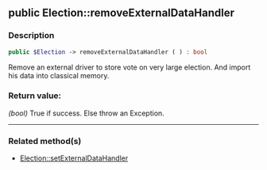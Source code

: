 ## public Election::removeExternalDataHandler

### Description    

```php
public $Election -> removeExternalDataHandler ( ) : bool
```

Remove an external driver to store vote on very large election. And import his data into classical memory.    


### Return value:   

*(bool)* True if success. Else throw an Exception.


---------------------------------------

### Related method(s)      

* [Election::setExternalDataHandler](../Election%20Class/public%20Election--setExternalDataHandler.md)    
